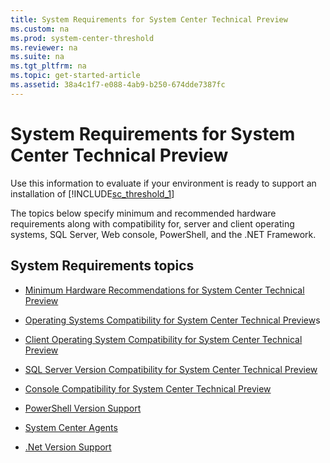 ```yaml
---
title: System Requirements for System Center Technical Preview
ms.custom: na
ms.prod: system-center-threshold
ms.reviewer: na
ms.suite: na
ms.tgt_pltfrm: na
ms.topic: get-started-article
ms.assetid: 38a4c1f7-e088-4ab9-b250-674dde7387fc
---
```

# System Requirements for System Center Technical Preview
Use this information to evaluate if your environment is ready to support an installation of [!INCLUDE[sc_threshold_1](Token/sc_threshold_1_md.md)]

The topics below specify minimum and recommended hardware requirements along with compatibility  for, server and client operating systems, SQL Server, Web console, PowerShell, and the .NET Framework.

## System Requirements topics

-   [Minimum Hardware Recommendations for System Center Technical Preview](Minimum-Hardware-Recommendations-for-System-Center-Technical-Preview.md)

-   [Operating Systems Compatibility for System Center Technical Preview](Operating-Systems-Compatibility-for-System-Center-Technical-Preview.md)s

-   [Client Operating System Compatibility for System Center Technical Preview](Client-Operating-System-Compatibility-for-System-Center-Technical-Preview.md)

-   [SQL Server Version Compatibility for System Center Technical Preview](SQL-Server-Version-Compatibility-for-System-Center-Technical-Preview.md)

-   [Console Compatibility for System Center Technical Preview](Console-Compatibility-for-System-Center-Technical-Preview.md)

-   [PowerShell Version Support](PowerShell-Version-Support.md)

-   [System Center Agents](System-Center-Agents.md)

-   [.Net Version Support](.Net-Version-Support.md)


